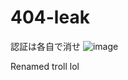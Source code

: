 # 404-leak
認証は各自で消せ
![image](https://github.com/user-attachments/assets/da90740c-8dd2-43bd-bc55-b17d872da899)

Renamed troll lol
